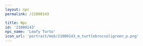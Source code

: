 ```yaml
---
layout: npc
permalink: /21000143

title: Npc
id: '21000143'
npc_name: 'Leafy Turto'
icon_url: 'portrait/mob/21000143_m_turtlebroccoligreen_p.png'
---
```

